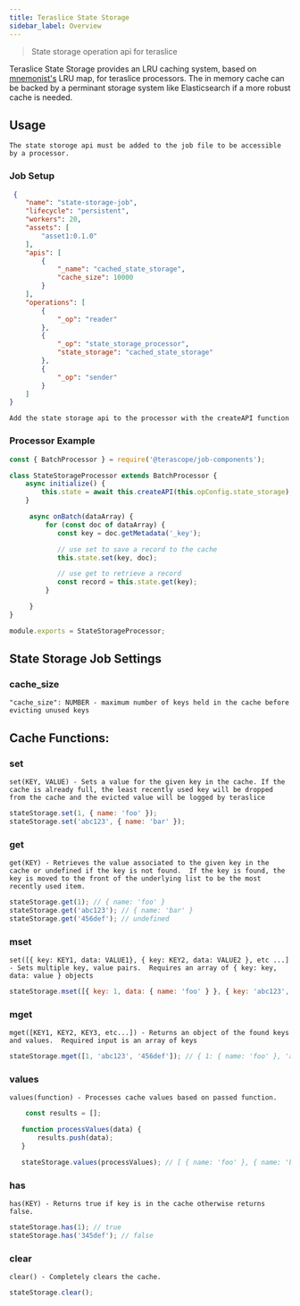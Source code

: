 ```yaml
---
title: Teraslice State Storage
sidebar_label: Overview
---
```


> State storage operation api for teraslice

Teraslice State Storage provides an LRU caching system, based on [mnemonist's](https://www.npmjs.com/package/mnemonist) LRU map, for teraslice processors. The in memory cache can be backed by a perminant storage system like Elasticsearch if a more robust cache is needed.  


## Usage

`The state storoge api must be added to the job file to be accessible by a processor.`

### Job Setup
```json
 {
    "name": "state-storage-job",
    "lifecycle": "persistent",
    "workers": 20,
    "assets": [
        "asset1:0.1.0"
    ],
    "apis": [
        {
            "_name": "cached_state_storage",
            "cache_size": 10000
        }
    ],
    "operations": [
        {
            "_op": "reader"
        },
        {
            "_op": "state_storage_processor",
            "state_storage": "cached_state_storage"
        },
        {
            "_op": "sender"
        }
    ]
}
```

`Add the state storage api to the processor with the createAPI function`

### Processor Example
```javascript
const { BatchProcessor } = require('@terascope/job-components');

class StateStorageProcessor extends BatchProcessor {
    async initialize() {
        this.state = await this.createAPI(this.opConfig.state_storage);
    }

     async onBatch(dataArray) {
         for (const doc of dataArray) {
            const key = doc.getMetadata('_key');

            // use set to save a record to the cache
            this.state.set(key, doc);

            // use get to retrieve a record
            const record = this.state.get(key);
         }

     }
}

module.exports = StateStorageProcessor;
```

## State Storage Job Settings

### cache_size
`"cache_size": NUMBER - maximum number of keys held in the cache before evicting unused keys`


## Cache Functions:

### set
`set(KEY, VALUE) - Sets a value for the given key in the cache. If the cache is already full, the least recently used key will be dropped from the cache and the evicted value will be logged by teraslice`

```javascript
stateStorage.set(1, { name: 'foo' });
stateStorage.set('abc123', { name: 'bar' });
```

### get
`get(KEY) - Retrieves the value associated to the given key in the cache or undefined if the key is not found.  If the key is found, the key is moved to the front of the underlying list to be the most recently used item.`

```javascript
stateStorage.get(1); // { name: 'foo' }
stateStorage.get('abc123'); // { name: 'bar' }
stateStorage.get('456def'); // undefined
```

### mset
`set([{ key: KEY1, data: VALUE1}, { key: KEY2, data: VALUE2 }, etc ...] - Sets multiple key, value pairs.  Requires an array of { key: key, data: value } objects`

```javascript
stateStorage.mset([{ key: 1, data: { name: 'foo' } }, { key: 'abc123', data: { name: 'bar' } }]);
```

### mget
`mget([KEY1, KEY2, KEY3, etc...]) - Returns an object of the found keys and values.  Required input is an array of keys`

```javascript
stateStorage.mget([1, 'abc123', '456def']); // { 1: { name: 'foo' }, 'abc123': { name: 'bar' } };
```

### values
`values(function) - Processes cache values based on passed function.`

```javascript
    const results = [];

   function processValues(data) {
       results.push(data);
   }

   stateStorage.values(processValues); // [ { name: 'foo' }, { name: 'bar' }];
```

### has
`has(KEY) - Returns true if key is in the cache otherwise returns false.`

```javascript
stateStorage.has(1); // true
stateStorage.has('345def'); // false
```

### clear
`clear() - Completely clears the cache.`

```javascript
stateStorage.clear();
```
